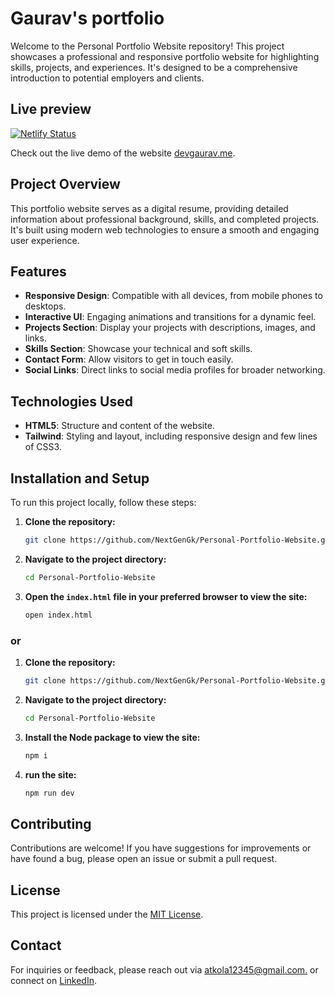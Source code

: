 # Gaurav's portfolio

Welcome to the Personal Portfolio Website repository! This project showcases a professional and responsive portfolio website for highlighting skills, projects, and experiences. It's designed to be a comprehensive introduction to potential employers and clients.

## Live preview
[![Netlify Status](https://api.netlify.com/api/v1/badges/b6c6fb2b-b05a-4469-922a-ffdfd45596ea/deploy-status)](https://app.netlify.com/sites/gaurxv/deploys)

Check out the live demo of the website [devgaurav.me](https://devgaurav.me).

## Project Overview

This portfolio website serves as a digital resume, providing detailed information about professional background, skills, and completed projects. It's built using modern web technologies to ensure a smooth and engaging user experience.

## Features

- **Responsive Design**: Compatible with all devices, from mobile phones to desktops.
- **Interactive UI**: Engaging animations and transitions for a dynamic feel.
- **Projects Section**: Display your projects with descriptions, images, and links.
- **Skills Section**: Showcase your technical and soft skills.
- **Contact Form**: Allow visitors to get in touch easily.
- **Social Links**: Direct links to social media profiles for broader networking.

## Technologies Used

- **HTML5**: Structure and content of the website.
- **Tailwind**: Styling and layout, including responsive design and few lines of CSS3.

## Installation and Setup

To run this project locally, follow these steps:

1. **Clone the repository:**

   ```bash
   git clone https://github.com/NextGenGk/Personal-Portfolio-Website.git
   ```

2. **Navigate to the project directory:**

   ```bash
   cd Personal-Portfolio-Website
   ```

3. **Open the `index.html` file in your preferred browser to view the site:**

   ```bash
   open index.html
   ```

### or 
1. **Clone the repository:**

   ```bash
   git clone https://github.com/NextGenGk/Personal-Portfolio-Website.git
   ```

2. **Navigate to the project directory:**

   ```bash
   cd Personal-Portfolio-Website
   ```

3. **Install the Node package to view the site:**

   ```bash
   npm i
   ```

4. **run the site:**

    ```bash
    npm run dev
    ```

## Contributing

Contributions are welcome! If you have suggestions for improvements or have found a bug, please open an issue or submit a pull request.

## License

This project is licensed under the [MIT License](LICENSE).

## Contact

For inquiries or feedback, please reach out via [atkola12345@gmail.com.](mailto:atkola12345@gmail.com) or connect on [LinkedIn](https://www.linkedin.com/in/gauravkumar077/).

